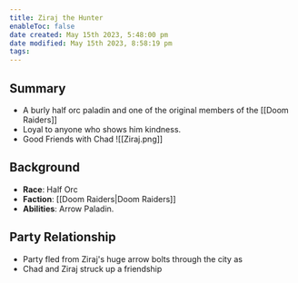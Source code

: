 ```yaml
---
title: Ziraj the Hunter
enableToc: false
date created: May 15th 2023, 5:48:00 pm
date modified: May 15th 2023, 8:58:19 pm
tags: 
---
```

## Summary
- A burly half orc paladin and one of the original members of the [[Doom Raiders]]
- Loyal to anyone who shows him kindness.
- Good Friends with Chad
![[Ziraj.png]]

## Background
- **Race**: Half Orc
- **Faction**: [[Doom Raiders|Doom Raiders]]
- **Abilities**: Arrow Paladin.

## Party Relationship
- Party fled from Ziraj's huge arrow bolts through the city as
- Chad and Ziraj struck up a friendship
